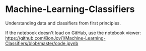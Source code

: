 # Machine-Learning-Classifiers
Understanding data and classifiers from first principles. 

If the notebook doesn't load on GitHub, use the notebook viewer: \
https://github.com/BonJovi1/Machine-Learning-Classifiers/blob/master/code.ipynb 
